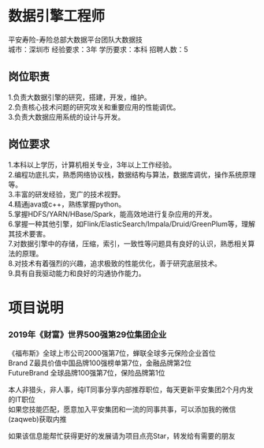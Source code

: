# 数据引擎工程师
平安寿险-寿险总部大数据平台团队大数据技  
城市：深圳市 经验要求：3年 学历要求：本科  招聘人数：5

## 岗位职责
1.负责大数据引擎的研究，搭建，开发，维护。   
2.负责核心技术问题的研究攻关和重要应用的性能调优。   
3.负责大数据应用系统的设计与开发。

## 岗位要求
1.本科以上学历，计算机相关专业，3年以上工作经验。   
2.编程功底扎实，熟悉网络协议栈，数据结构与算法，数据库调优，操作系统原理等。   
3.丰富的研发经验，宽广的技术视野。   
4.精通java或c++，熟练掌握python。   
5.掌握HDFS/YARN/HBase/Spark，能高效地进行复杂应用的开发。   
6.掌握一种其他引擎，如Flink/ElasticSearch/Impala/Druid/GreenPlum等，理解其技术要害。   
7.对数据引擎中的存储，压缩，索引，一致性等问题具有良好的认识，熟悉相关算法的原理。   
8.对技术有着强烈的兴趣，追求极致的性能优化，善于研究底层技术。   
9.具有自我驱动能力和良好的沟通协作能力。

# 项目说明

### 2019年《财富》世界500强第29位集团企业
《福布斯》全球上市公司2000强第7位，蝉联全球多元保险企业首位  
Brand Z最具价值中国品牌100强榜单第7位，金融品牌第2位  
FutureBrand 全球品牌100强第7位，保险品牌第1位

本人非猎头，非人事，纯IT同事分享内部推荐职位，每天更新平安集团2个月内发的IT职位  
如果您技能匹配，愿意加入平安集团和一流的同事共事，可以添加我的微信(zaqweb)获取内推 

如果该信息能帮忙获得更好的发展请为项目点亮Star，转发给有需要的朋友




